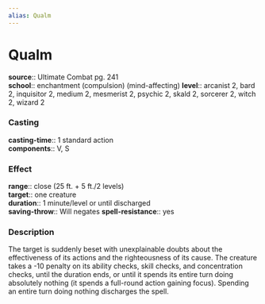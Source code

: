 ```yaml
---
alias: Qualm
---
```


# Qualm 

**source**:: Ultimate Combat pg. 241  
**school**:: enchantment (compulsion) (mind-affecting)
**level**:: arcanist 2, bard 2, inquisitor 2, medium 2, mesmerist 2, psychic 2, skald 2, sorcerer 2, witch 2, wizard 2

### Casting 

**casting-time**:: 1 standard action  
**components**:: V, S

### Effect 

**range**:: close (25 ft. + 5 ft./2 levels)  
**target**:: one creature  
**duration**:: 1 minute/level or until discharged  
**saving-throw**:: Will negates
**spell-resistance**:: yes

### Description 

The target is suddenly beset with unexplainable doubts about the effectiveness of its actions and the righteousness of its cause. The creature takes a -10 penalty on its ability checks, skill checks, and concentration checks, until the duration ends, or until it spends its entire turn doing absolutely nothing (it spends a full-round action gaining focus). Spending an entire turn doing nothing discharges the spell.
